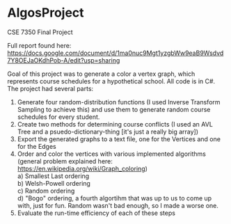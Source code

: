 # AlgosProject

CSE 7350 Final Project 

Full report found here: https://docs.google.com/document/d/1ma0nuc9Mgt1yzgbWw9eaB9Wsdvd7Y8OEJaOKdhPob-A/edit?usp=sharing

Goal of this project was to generate a color a vertex graph, which represents course schedules for a hypothetical school.
All code is in C#.
The project had several parts:

1) Generate four random-distribution functions (I used Inverse Transform Sampling to achieve this) and use them to generate random course schedules for every student.
2) Create two methods for determining course conflicts (I used an AVL Tree and a psuedo-dictionary-thing [it's just a really big array])
3) Export the generated graphs to a text file, one for the Vertices and one for the Edges
4) Order and color the vertices with various implemented algorithms (general problem explained here: https://en.wikipedia.org/wiki/Graph_coloring)  
    a) Smallest Last ordering  
    b) Welsh-Powell ordering  
    c) Random ordering  
    d) "Bogo" ordering, a fourth algortihm that was up to us to come up with, just for fun. Random wasn't bad enough, so I made a worse one.  
5) Evaluate the run-time efficiency of each of these steps
 
